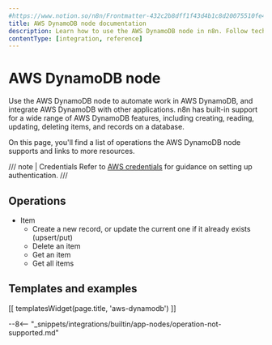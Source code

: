 ```yaml
---
#https://www.notion.so/n8n/Frontmatter-432c2b8dff1f43d4b1c8d20075510fe4
title: AWS DynamoDB node documentation
description: Learn how to use the AWS DynamoDB node in n8n. Follow technical documentation to integrate AWS DynamoDB node into your workflows.
contentType: [integration, reference]
---
```


# AWS DynamoDB node

Use the AWS DynamoDB node to automate work in AWS DynamoDB, and integrate AWS DynamoDB with other applications. n8n has built-in support for a wide range of AWS DynamoDB features, including creating, reading, updating, deleting items, and records on a database.

On this page, you'll find a list of operations the AWS DynamoDB node supports and links to more resources.

/// note | Credentials
Refer to [AWS credentials](/integrations/builtin/credentials/aws.md) for guidance on setting up authentication. 
///

## Operations

* Item
  * Create a new record, or update the current one if it already exists (upsert/put)
  * Delete an item
  * Get an item
  * Get all items

## Templates and examples

<!-- see https://www.notion.so/n8n/Pull-in-templates-for-the-integrations-pages-37c716837b804d30a33b47475f6e3780 -->
[[ templatesWidget(page.title, 'aws-dynamodb') ]]

--8<-- "_snippets/integrations/builtin/app-nodes/operation-not-supported.md"

